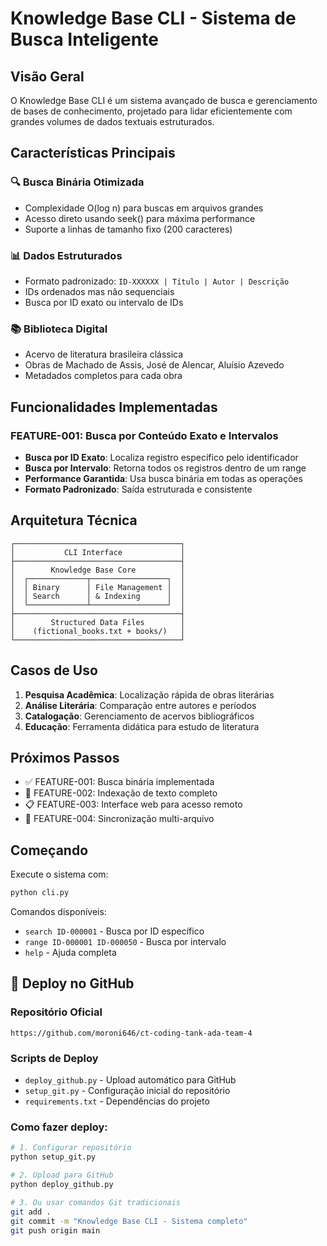 # Knowledge Base CLI - Sistema de Busca Inteligente

## Visão Geral

O Knowledge Base CLI é um sistema avançado de busca e gerenciamento de bases de conhecimento, projetado para lidar eficientemente com grandes volumes de dados textuais estruturados.

## Características Principais

### 🔍 Busca Binária Otimizada
- Complexidade O(log n) para buscas em arquivos grandes
- Acesso direto usando seek() para máxima performance
- Suporte a linhas de tamanho fixo (200 caracteres)

### 📊 Dados Estruturados
- Formato padronizado: `ID-XXXXXX | Título | Autor | Descrição`
- IDs ordenados mas não sequenciais
- Busca por ID exato ou intervalo de IDs

### 📚 Biblioteca Digital
- Acervo de literatura brasileira clássica
- Obras de Machado de Assis, José de Alencar, Aluísio Azevedo
- Metadados completos para cada obra

## Funcionalidades Implementadas

### FEATURE-001: Busca por Conteúdo Exato e Intervalos
- **Busca por ID Exato**: Localiza registro específico pelo identificador
- **Busca por Intervalo**: Retorna todos os registros dentro de um range
- **Performance Garantida**: Usa busca binária em todas as operações
- **Formato Padronizado**: Saída estruturada e consistente

## Arquitetura Técnica

```
┌─────────────────────────────────────┐
│           CLI Interface             │
├─────────────────────────────────────┤
│        Knowledge Base Core          │
│  ┌─────────────┬─────────────────┐  │
│  │ Binary      │ File Management │  │
│  │ Search      │ & Indexing      │  │
│  └─────────────┴─────────────────┘  │
├─────────────────────────────────────┤
│        Structured Data Files        │
│    (fictional_books.txt + books/)   │
└─────────────────────────────────────┘
```

## Casos de Uso

1. **Pesquisa Acadêmica**: Localização rápida de obras literárias
2. **Análise Literária**: Comparação entre autores e períodos
3. **Catalogação**: Gerenciamento de acervos bibliográficos
4. **Educação**: Ferramenta didática para estudo de literatura

## Próximos Passos

- ✅ FEATURE-001: Busca binária implementada
- 🚧 FEATURE-002: Indexação de texto completo
- 📋 FEATURE-003: Interface web para acesso remoto
- 🔄 FEATURE-004: Sincronização multi-arquivo

## Começando

Execute o sistema com:
```bash
python cli.py
```

Comandos disponíveis:
- `search ID-000001` - Busca por ID específico
- `range ID-000001 ID-000050` - Busca por intervalo
- `help` - Ajuda completa

## 🚀 Deploy no GitHub

### Repositório Oficial
```
https://github.com/moroni646/ct-coding-tank-ada-team-4
```

### Scripts de Deploy
- `deploy_github.py` - Upload automático para GitHub
- `setup_git.py` - Configuração inicial do repositório
- `requirements.txt` - Dependências do projeto

### Como fazer deploy:
```bash
# 1. Configurar repositório
python setup_git.py

# 2. Upload para GitHub
python deploy_github.py

# 3. Ou usar comandos Git tradicionais
git add .
git commit -m "Knowledge Base CLI - Sistema completo"
git push origin main
```